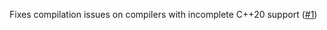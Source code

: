 Fixes compilation issues on compilers with incomplete C++20 support ([#1](https://github.com/gmbeard/semverutil/issues/1))
